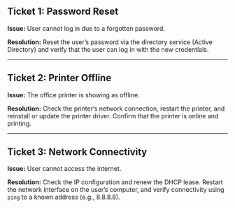 ## Ticket 1: Password Reset
**Issue:** User cannot log in due to a forgotten password.

**Resolution:** Reset the user’s password via the directory service (Active Directory) and verify that the user can log in with the new credentials.

---

## Ticket 2: Printer Offline
**Issue:** The office printer is showing as offline.

**Resolution:** Check the printer’s network connection, restart the printer, and reinstall or update the printer driver. Confirm that the printer is online and printing.

---

## Ticket 3: Network Connectivity
**Issue:** User cannot access the internet.

**Resolution:** Check the IP configuration and renew the DHCP lease. Restart the network interface on the user’s computer, and verify connectivity using `ping` to a known address (e.g., 8.8.8.8).
